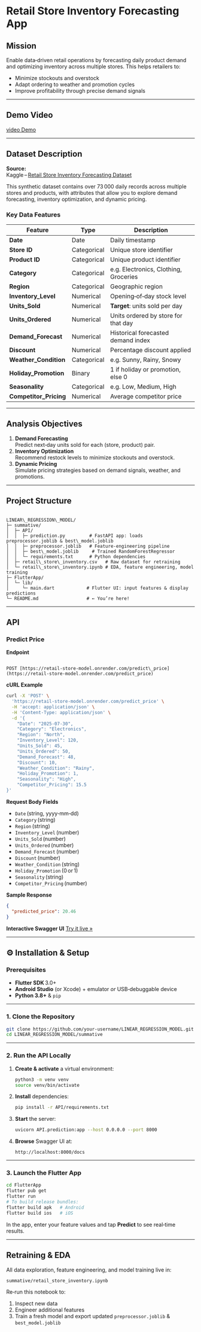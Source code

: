 # Retail Store Inventory Forecasting App

##  Mission
Enable data‑driven retail operations by forecasting daily product demand and optimizing inventory across multiple stores. This helps retailers to:
- Minimize stockouts and overstock  
- Adapt ordering to weather and promotion cycles  
- Improve profitability through precise demand signals  

---

##  Demo Video
[video Demo](https://www.youtube.com/watch?v=bqFQ0xkSgFs)

---

##  Dataset Description

**Source:**  
Kaggle – [Retail Store Inventory Forecasting Dataset](https://www.kaggle.com/datasets/anirudhchauhan/retail-store-inventory-forecasting-dataset)

This synthetic dataset contains over 73 000 daily records across multiple stores and products, with attributes that allow you to explore demand forecasting, inventory optimization, and dynamic pricing.

### Key Data Features
| Feature               | Type         | Description                                           |
|-----------------------|--------------|-------------------------------------------------------|
| **Date**              | Date         | Daily timestamp                                       |
| **Store ID**          | Categorical  | Unique store identifier                               |
| **Product ID**        | Categorical  | Unique product identifier                             |
| **Category**          | Categorical  | e.g. Electronics, Clothing, Groceries                 |
| **Region**            | Categorical  | Geographic region                                     |
| **Inventory_Level**   | Numerical    | Opening‑of‑day stock level                            |
| **Units_Sold**        | Numerical    | **Target**: units sold per day                        |
| **Units_Ordered**     | Numerical    | Units ordered by store for that day                   |
| **Demand_Forecast**   | Numerical    | Historical forecasted demand index                    |
| **Discount**          | Numerical    | Percentage discount applied                           |
| **Weather_Condition** | Categorical  | e.g. Sunny, Rainy, Snowy                              |
| **Holiday_Promotion** | Binary       | 1 if holiday or promotion, else 0                     |
| **Seasonality**       | Categorical  | e.g. Low, Medium, High                                |
| **Competitor_Pricing**| Numerical    | Average competitor price                              |

---

##  Analysis Objectives
1. **Demand Forecasting**  
   Predict next‑day units sold for each (store, product) pair.  
2. **Inventory Optimization**  
   Recommend restock levels to minimize stockouts and overstock.  
3. **Dynamic Pricing**  
   Simulate pricing strategies based on demand signals, weather, and promotions.  

---

##  Project Structure
```

LINEAR\_REGRESSION\_MODEL/
├─ summative/
│  ├─ API/
│  │  ├─ prediction.py         # FastAPI app: loads preprocessor.joblib & best\_model.joblib
│  │  ├─ preprocessor.joblib   # Feature‑engineering pipeline
│  │  ├─ best\_model.joblib     # Trained RandomForestRegressor
│  │  └─ requirements.txt      # Python dependencies
│  ├─ retail\_store\_inventory.csv   # Raw dataset for retraining
│  └─ retail\_store\_inventory.ipynb # EDA, feature engineering, model training
├─ FlutterApp/
│  └─ lib/
│     └─ main.dart            # Flutter UI: input features & display predictions
└─ README.md                  # ← You’re here!

```

---

##  API

### Predict Price

**Endpoint**  
```

POST [https://retail-store-model.onrender.com/predict\_price](https://retail-store-model.onrender.com/predict_price)

````

**cURL Example**  
```bash
curl -X 'POST' \
  'https://retail-store-model.onrender.com/predict_price' \
  -H 'accept: application/json' \
  -H 'Content-Type: application/json' \
  -d '{
    "Date": "2025-07-30",
    "Category": "Electronics",
    "Region": "North",
    "Inventory_Level": 120,
    "Units_Sold": 45,
    "Units_Ordered": 50,
    "Demand_Forecast": 48,
    "Discount": 10,
    "Weather_Condition": "Rainy",
    "Holiday_Promotion": 1,
    "Seasonality": "High",
    "Competitor_Pricing": 15.5
}'
````

**Request Body Fields**

* `Date` (string, yyyy‑mm‑dd)
* `Category` (string)
* `Region` (string)
* `Inventory_Level` (number)
* `Units_Sold` (number)
* `Units_Ordered` (number)
* `Demand_Forecast` (number)
* `Discount` (number)
* `Weather_Condition` (string)
* `Holiday_Promotion` (0 or 1)
* `Seasonality` (string)
* `Competitor_Pricing` (number)

**Sample Response**

```json
{
  "predicted_price": 20.46
}
```

**Interactive Swagger UI**
[Try it live »](https://retail-store-model.onrender.com/docs#/default/predict_price_predict_price_post)

---

## ⚙ Installation & Setup

### Prerequisites

* **Flutter SDK** 3.0+
* **Android Studio** (or Xcode) + emulator *or* USB‑debuggable device
* **Python 3.8+** & `pip`

---

### 1. Clone the Repository

```bash
git clone https://github.com/your‑username/LINEAR_REGRESSION_MODEL.git
cd LINEAR_REGRESSION_MODEL/summative
```

---

### 2. Run the API Locally

1. **Create & activate** a virtual environment:

   ```bash
   python3 -m venv venv
   source venv/bin/activate
   ```
2. **Install** dependencies:

   ```bash
   pip install -r API/requirements.txt
   ```
3. **Start** the server:

   ```bash
   uvicorn API.prediction:app --host 0.0.0.0 --port 8000
   ```
4. **Browse** Swagger UI at:

   ```
   http://localhost:8000/docs
   ```

---

### 3. Launch the Flutter App

```bash
cd FlutterApp
flutter pub get
flutter run
# To build release bundles:
flutter build apk   # Android
flutter build ios   # iOS
```

In the app, enter your feature values and tap **Predict** to see real‑time results.

---

##  Retraining & EDA

All data exploration, feature engineering, and model training live in:

```
summative/retail_store_inventory.ipynb
```

Re‑run this notebook to:

1. Inspect new data
2. Engineer additional features
3. Train a fresh model and export updated `preprocessor.joblib` & `best_model.joblib`

